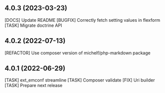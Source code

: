 ## 4.0.3 (2023-03-23)

[DOCS] Update README
[BUGFIX] Correctly fetch setting values in flexform
[TASK] Migrate doctrine API

## 4.0.2 (2022-07-13)

[REFACTOR] Use composer version of michelf/php-markdown package

## 4.0.1 (2022-06-29)

[TASK] ext_emconf streamline
[TASK] Composer validate
[FIX] Uri builder
[TASK] Prepare next release

